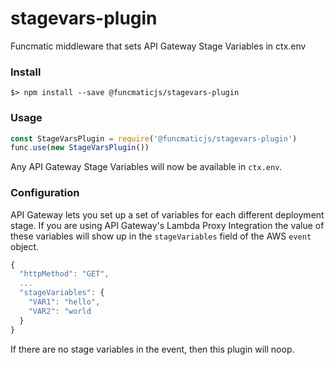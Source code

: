 # stagevars-plugin
Funcmatic middleware that sets API Gateway Stage Variables in ctx.env


### Install

```
$> npm install --save @funcmaticjs/stagevars-plugin
```

### Usage

```js
const StageVarsPlugin = require('@funcmaticjs/stagevars-plugin')
func.use(new StageVarsPlugin())
```

Any API Gateway Stage Variables will now be available in `ctx.env`. 

### Configuration

API Gateway lets you set up a set of variables for each different deployment stage. If you are using API Gateway's Lambda Proxy Integration the value of these variables will show up in the `stageVariables` field of the AWS `event` object.

```js
{
  "httpMethod": "GET",
  ...
  "stageVariables": {
    "VAR1": "hello",
    "VAR2": "world  
  }
}
```

If there are no stage variables in the event, then this plugin will noop.


